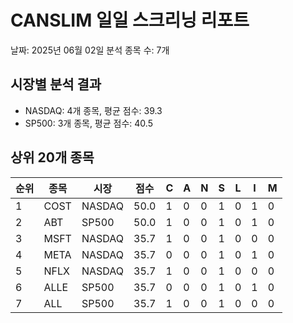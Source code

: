 # CANSLIM 일일 스크리닝 리포트
날짜: 2025년 06월 02일
분석 종목 수: 7개

## 시장별 분석 결과
- NASDAQ: 4개 종목, 평균 점수: 39.3
- SP500: 3개 종목, 평균 점수: 40.5

## 상위 20개 종목
| 순위 | 종목 | 시장 | 점수 | C | A | N | S | L | I | M |
|------|------|------|------|---|---|---|---|---|---|---|
| 1 | COST | NASDAQ | 50.0 | 1 | 0 | 0 | 1 | 0 | 1 | 0 |
| 2 | ABT | SP500 | 50.0 | 1 | 0 | 0 | 1 | 0 | 1 | 0 |
| 3 | MSFT | NASDAQ | 35.7 | 1 | 0 | 0 | 1 | 0 | 0 | 0 |
| 4 | META | NASDAQ | 35.7 | 0 | 0 | 0 | 1 | 0 | 1 | 0 |
| 5 | NFLX | NASDAQ | 35.7 | 1 | 0 | 0 | 1 | 0 | 0 | 0 |
| 6 | ALLE | SP500 | 35.7 | 0 | 0 | 0 | 1 | 0 | 1 | 0 |
| 7 | ALL | SP500 | 35.7 | 1 | 0 | 0 | 1 | 0 | 0 | 0 |